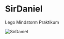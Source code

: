 SirDaniel
=========

Lego Mindstorm Praktikum

![SirDaniel](milchmaedchen.github.com/SirDaniel/SirDaniel.jpg)
